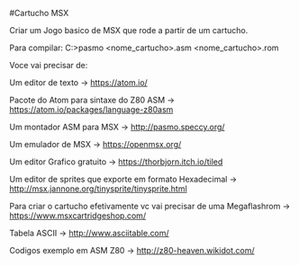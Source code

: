 #Cartucho MSX

Criar um Jogo basico de MSX que rode a partir de um cartucho.

Para compilar: C:\>pasmo <nome_cartucho>.asm <nome_cartucho>.rom

Voce vai precisar de:

Um editor de texto -> https://atom.io/

Pacote do Atom para sintaxe do Z80 ASM -> https://atom.io/packages/language-z80asm

Um montador ASM para MSX -> http://pasmo.speccy.org/

Um emulador de MSX -> https://openmsx.org/

Um editor Grafico gratuito -> https://thorbjorn.itch.io/tiled

Um editor de sprites que exporte em formato Hexadecimal -> http://msx.jannone.org/tinysprite/tinysprite.html

Para criar o cartucho efetivamente vc vai precisar de uma Megaflashrom -> https://www.msxcartridgeshop.com/

Tabela ASCII -> http://www.asciitable.com/

Codigos exemplo em ASM Z80 -> http://z80-heaven.wikidot.com/
